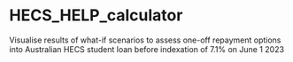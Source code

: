 # HECS_HELP_calculator
Visualise results of what-if scenarios to assess one-off repayment options into Australian HECS student loan before indexation of 7.1% on June 1 2023
